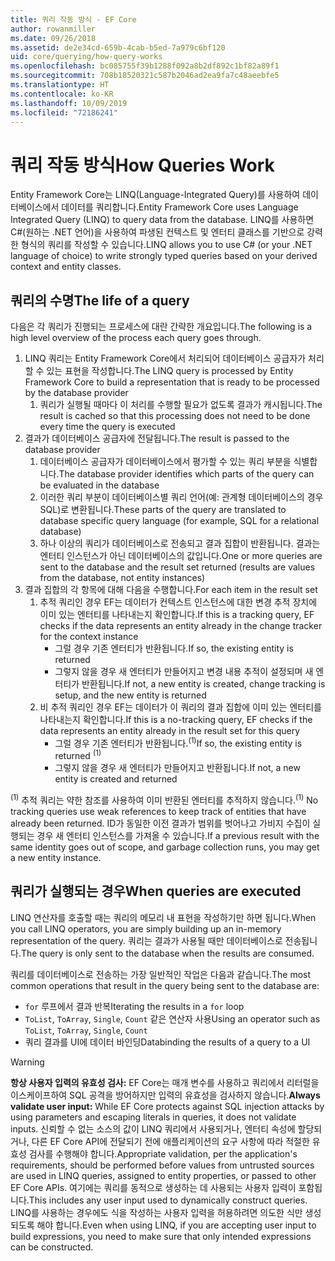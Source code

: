 ```yaml
---
title: 쿼리 작동 방식 - EF Core
author: rowanmiller
ms.date: 09/26/2018
ms.assetid: de2e34cd-659b-4cab-b5ed-7a979c6bf120
uid: core/querying/how-query-works
ms.openlocfilehash: bc085755f39b1288f092a8b2df892c1bf82a89f1
ms.sourcegitcommit: 708b18520321c587b2046ad2ea9fa7c48aeebfe5
ms.translationtype: HT
ms.contentlocale: ko-KR
ms.lasthandoff: 10/09/2019
ms.locfileid: "72186241"
---
```

# <a name="how-queries-work"></a><span data-ttu-id="b462e-102">쿼리 작동 방식</span><span class="sxs-lookup"><span data-stu-id="b462e-102">How Queries Work</span></span>

<span data-ttu-id="b462e-103">Entity Framework Core는 LINQ(Language-Integrated Query)를 사용하여 데이터베이스에서 데이터를 쿼리합니다.</span><span class="sxs-lookup"><span data-stu-id="b462e-103">Entity Framework Core uses Language Integrated Query (LINQ) to query data from the database.</span></span> <span data-ttu-id="b462e-104">LINQ를 사용하면 C#(원하는 .NET 언어)을 사용하여 파생된 컨텍스트 및 엔터티 클래스를 기반으로 강력한 형식의 쿼리를 작성할 수 있습니다.</span><span class="sxs-lookup"><span data-stu-id="b462e-104">LINQ allows you to use C# (or your .NET language of choice) to write strongly typed queries based on your derived context and entity classes.</span></span>

## <a name="the-life-of-a-query"></a><span data-ttu-id="b462e-105">쿼리의 수명</span><span class="sxs-lookup"><span data-stu-id="b462e-105">The life of a query</span></span>

<span data-ttu-id="b462e-106">다음은 각 쿼리가 진행되는 프로세스에 대란 간략한 개요입니다.</span><span class="sxs-lookup"><span data-stu-id="b462e-106">The following is a high level overview of the process each query goes through.</span></span>

1. <span data-ttu-id="b462e-107">LINQ 쿼리는 Entity Framework Core에서 처리되어 데이터베이스 공급자가 처리할 수 있는 표현을 작성합니다.</span><span class="sxs-lookup"><span data-stu-id="b462e-107">The LINQ query is processed by Entity Framework Core to build a representation that is ready to be processed by the database provider</span></span>
   1. <span data-ttu-id="b462e-108">쿼리가 실행될 때마다 이 처리를 수행할 필요가 없도록 결과가 캐시됩니다.</span><span class="sxs-lookup"><span data-stu-id="b462e-108">The result is cached so that this processing does not need to be done every time the query is executed</span></span>
2. <span data-ttu-id="b462e-109">결과가 데이터베이스 공급자에 전달됩니다.</span><span class="sxs-lookup"><span data-stu-id="b462e-109">The result is passed to the database provider</span></span>
   1. <span data-ttu-id="b462e-110">데이터베이스 공급자가 데이터베이스에서 평가할 수 있는 쿼리 부분을 식별합니다.</span><span class="sxs-lookup"><span data-stu-id="b462e-110">The database provider identifies which parts of the query can be evaluated in the database</span></span>
   2. <span data-ttu-id="b462e-111">이러한 쿼리 부분이 데이터베이스별 쿼리 언어(예: 관계형 데이터베이스의 경우 SQL)로 변환됩니다.</span><span class="sxs-lookup"><span data-stu-id="b462e-111">These parts of the query are translated to database specific query language (for example, SQL for a relational database)</span></span>
   3. <span data-ttu-id="b462e-112">하나 이상의 쿼리가 데이터베이스로 전송되고 결과 집합이 반환됩니다. 결과는 엔터티 인스턴스가 아닌 데이터베이스의 값입니다.</span><span class="sxs-lookup"><span data-stu-id="b462e-112">One or more queries are sent to the database and the result set returned (results are values from the database, not entity instances)</span></span>
3. <span data-ttu-id="b462e-113">결과 집합의 각 항목에 대해 다음을 수행합니다.</span><span class="sxs-lookup"><span data-stu-id="b462e-113">For each item in the result set</span></span>
   1. <span data-ttu-id="b462e-114">추적 쿼리인 경우 EF는 데이터가 컨텍스트 인스턴스에 대한 변경 추적 장치에 이미 있는 엔터티를 나타내는지 확인합니다.</span><span class="sxs-lookup"><span data-stu-id="b462e-114">If this is a tracking query, EF checks if the data represents an entity already in the change tracker for the context instance</span></span>
      * <span data-ttu-id="b462e-115">그럴 경우 기존 엔터티가 반환됩니다.</span><span class="sxs-lookup"><span data-stu-id="b462e-115">If so, the existing entity is returned</span></span>
      * <span data-ttu-id="b462e-116">그렇지 않을 경우 새 엔터티가 만들어지고 변경 내용 추적이 설정되며 새 엔터티가 반환됩니다.</span><span class="sxs-lookup"><span data-stu-id="b462e-116">If not, a new entity is created, change tracking is setup, and the new entity is returned</span></span>
   2. <span data-ttu-id="b462e-117">비 추적 쿼리인 경우 EF는 데이터가 이 쿼리의 결과 집합에 이미 있는 엔터티를 나타내는지 확인합니다.</span><span class="sxs-lookup"><span data-stu-id="b462e-117">If this is a no-tracking query, EF checks if the data represents an entity already in the result set for this query</span></span>
      * <span data-ttu-id="b462e-118">그럴 경우 기존 엔터티가 반환됩니다.<sup>(1)</sup></span><span class="sxs-lookup"><span data-stu-id="b462e-118">If so, the existing entity is returned <sup>(1)</sup></span></span>
      * <span data-ttu-id="b462e-119">그렇지 않을 경우 새 엔터티가 만들어지고 반환됩니다.</span><span class="sxs-lookup"><span data-stu-id="b462e-119">If not, a new entity is created and returned</span></span>

<span data-ttu-id="b462e-120"><sup>(1)</sup> 추적 쿼리는 약한 참조를 사용하여 이미 반환된 엔터티를 추적하지 않습니다.</span><span class="sxs-lookup"><span data-stu-id="b462e-120"><sup>(1)</sup> No tracking queries use weak references to keep track of entities that have already been returned.</span></span> <span data-ttu-id="b462e-121">ID가 동일한 이전 결과가 범위를 벗어나고 가비지 수집이 실행되는 경우 새 엔터티 인스턴스를 가져올 수 있습니다.</span><span class="sxs-lookup"><span data-stu-id="b462e-121">If a previous result with the same identity goes out of scope, and garbage collection runs, you may get a new entity instance.</span></span>

## <a name="when-queries-are-executed"></a><span data-ttu-id="b462e-122">쿼리가 실행되는 경우</span><span class="sxs-lookup"><span data-stu-id="b462e-122">When queries are executed</span></span>

<span data-ttu-id="b462e-123">LINQ 연산자를 호출할 때는 쿼리의 메모리 내 표현을 작성하기만 하면 됩니다.</span><span class="sxs-lookup"><span data-stu-id="b462e-123">When you call LINQ operators, you are simply building up an in-memory representation of the query.</span></span> <span data-ttu-id="b462e-124">쿼리는 결과가 사용될 때만 데이터베이스로 전송됩니다.</span><span class="sxs-lookup"><span data-stu-id="b462e-124">The query is only sent to the database when the results are consumed.</span></span>

<span data-ttu-id="b462e-125">쿼리를 데이터베이스로 전송하는 가장 일반적인 작업은 다음과 같습니다.</span><span class="sxs-lookup"><span data-stu-id="b462e-125">The most common operations that result in the query being sent to the database are:</span></span>
* <span data-ttu-id="b462e-126">`for` 루프에서 결과 반복</span><span class="sxs-lookup"><span data-stu-id="b462e-126">Iterating the results in a `for` loop</span></span>
* <span data-ttu-id="b462e-127">`ToList`, `ToArray`, `Single`, `Count` 같은 연산자 사용</span><span class="sxs-lookup"><span data-stu-id="b462e-127">Using an operator such as `ToList`, `ToArray`, `Single`, `Count`</span></span>
* <span data-ttu-id="b462e-128">쿼리 결과를 UI에 데이터 바인딩</span><span class="sxs-lookup"><span data-stu-id="b462e-128">Databinding the results of a query to a UI</span></span>

> [!WARNING]  
> <span data-ttu-id="b462e-129">**항상 사용자 입력의 유효성 검사:** EF Core는 매개 변수를 사용하고 쿼리에서 리터럴을 이스케이프하여 SQL 공격을 방어하지만 입력의 유효성을 검사하지 않습니다.</span><span class="sxs-lookup"><span data-stu-id="b462e-129">**Always validate user input:** While EF Core protects against SQL injection attacks by using parameters and escaping literals in queries, it does not validate inputs.</span></span> <span data-ttu-id="b462e-130">신뢰할 수 없는 소스의 값이 LINQ 쿼리에서 사용되거나, 엔터티 속성에 할당되거나, 다른 EF Core API에 전달되기 전에 애플리케이션의 요구 사항에 따라 적절한 유효성 검사를 수행해야 합니다.</span><span class="sxs-lookup"><span data-stu-id="b462e-130">Appropriate validation, per the application's requirements, should be performed before values from untrusted sources are used in LINQ queries, assigned to entity properties, or passed to other EF Core APIs.</span></span> <span data-ttu-id="b462e-131">여기에는 쿼리를 동적으로 생성하는 데 사용되는 사용자 입력이 포함됩니다.</span><span class="sxs-lookup"><span data-stu-id="b462e-131">This includes any user input used to dynamically construct queries.</span></span> <span data-ttu-id="b462e-132">LINQ를 사용하는 경우에도 식을 작성하는 사용자 입력을 허용하려면 의도한 식만 생성되도록 해야 합니다.</span><span class="sxs-lookup"><span data-stu-id="b462e-132">Even when using LINQ, if you are accepting user input to build expressions, you need to make sure that only intended expressions can be constructed.</span></span>
